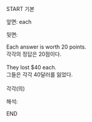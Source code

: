 START
기본

앞면:
each


뒷면:
<div>Each answer is worth 20 points. </div><div>각각의 정답은 20점이다.</div><div><br></div><div><div><div>They lost $40 each. </div><div><div>그들은 각각 40달러를 잃었다.</div></div></div></div><div><br></div><div>각각(의)</div>


해석:
<!--ID: 1746614453795-->
END